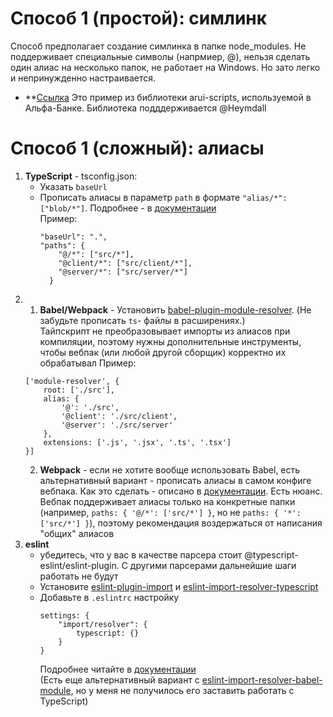 # Способ 1 (простой): симлинк
Способ предполагает создание симлинка в папке node_modules. Не поддерживает специальные символы (напрмиер, @), нельзя сделать один алиас на несколько папок, не работает на Windows. Но зато легко и непринужденно настраивается.
* **[Ссылка](https://github.com/alfa-laboratory/arui-scripts/blob/b2a8e16557a914e629b463d5f56440e33d8d974c/commands/postinstall/index.js)
Это пример из библиотеки arui-scripts, используемой в Альфа-Банке. Библиотека подддерживается @Heymdall

# Способ 1 (сложный): алиасы
1. **TypeScript** - tsconfig.json:
    * Указать `baseUrl`
    * Прописать алиасы в параметр `path` в формате `"alias/*": ["blob/*"]`. Подробнее - в [документации](https://www.typescriptlang.org/docs/handbook/module-resolution.html#path-mapping)<br/>
        Пример:
        ```
        "baseUrl": ".",
        "paths": {
            "@/*": ["src/*"],
            "@client/*": ["src/client/*"],
            "@server/*": ["src/server/*"]
          }
        ```
2.
    1. **Babel/Webpack** - Установить [babel-plugin-module-resolver](https://github.com/tleunen/babel-plugin-module-resolver). (Не забудьте прописать `ts`- файлы в расширениях.)<br/>
    Тайпскрипт не преобразовывает импорты из алиасов при компиляции, поэтому нужны дополнительные инструменты, чтобы вебпак (или любой другой сборщик) корректно их обрабатывал
    Пример:
      ```
      ['module-resolver', {
          root: ['./src'],
          alias: {
              '@': './src',
              '@client': './src/client',
              '@server': './src/server'
          },
          extensions: ['.js', '.jsx', '.ts', '.tsx']
      }]
      ```
    2. **Webpack** - если не хотите вообще использовать Babel, есть альтернативный вариант - прописать алиасы в самом конфиге вебпака. Как это сделать - описано в [документации](https://webpack.js.org/configuration/resolve/). Есть нюанс. Вебпак поддерживает алиасы только на конкретные папки (например, `paths: { '@/*': ['src/*'] }`, но не `paths: { '*': ['src/*'] }`), поэтому рекомендация воздержаться от написания "общих" алиасов
3. **eslint**
    * убедитесь, что у вас в качестве парсера стоит @typescript-eslint/eslint-plugin. С другими парсерами дальнейшие шаги работать не будут
    * Установите [eslint-plugin-import](https://github.com/benmosher/eslint-plugin-import) и [eslint-import-resolver-typescript](https://github.com/alexgorbatchev/eslint-import-resolver-typescript)
    * Добавьте в `.eslintrc` настройку
      ```
      settings: {
          "import/resolver": {
              typescript: {}
          }
      }
      ```
      Подробнее читайте в [документации](https://github.com/alexgorbatchev/eslint-import-resolver-typescript)<br/>
      (Есть еще альтернативный вариант с [eslint-import-resolver-babel-module](https://github.com/tleunen/eslint-import-resolver-babel-module), но у меня не получилось его заставить работать с TypeScript)
